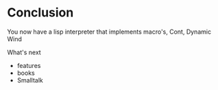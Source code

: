 # Conclusion

You now have a lisp interpreter that implements
macro's, Cont, Dynamic Wind 

What's next
- features
- books
- Smalltalk

